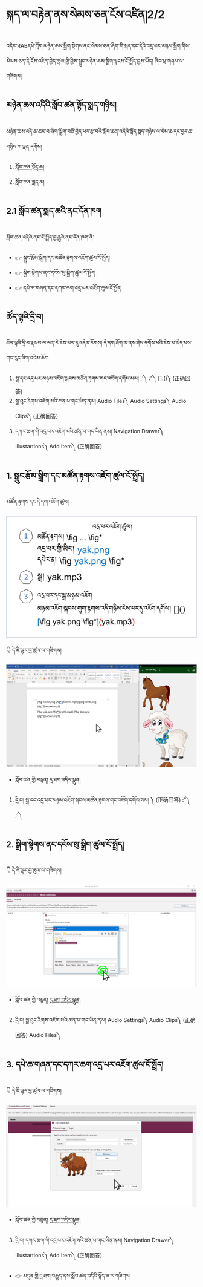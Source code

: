 # སྐད་ལ་བརྟེན་ནས་སེམས་ཅན་ངོས་འཛིན།2/2

འདིར་RABདཔེ་ཀློག་མཉེན་ཆས་སྒྲིག་སྟེགས་ནང་སེམས་ཅན་ཞིག་གི་སྐད་དང་དེའི་འདྲ་པར་མཉམ་སྒྲིག་གིས་སེམས་ཅན་དེ་ངོས་འཛིན་བྱེད་ཚུལ་གྱི་བྱིས་སྒྲུང་མཉེན་ཆས་སྒྲིག་སྟངས་ངོ་སྤྲོད་བྱས་ཡོད། ཞིབ་ཕྲ་གཤམ་ལ་གཟིགས།

## མཉེན་ཆས་འདིའི་སློབ་ཚན་སྟོད་སྨད་གཉིས།

མཉེན་ཆས་འདི་ཆ་ཚང་བ་ཞིག་སྒྲིག་བཟོ་བྱེད་པར་རྩ་བའི་སློབ་ཚན་འདིའི་སྟོད་སྨད་གཉིས་ལ་ངེས་ཆ་དང་བྱང་ཆ་གཉིས་ཀ་ལྡན་དགོས།
1. [སློབ་ཚན་སྟོད་ཆ།](https://github.com/buda-base/budax/blob/master/howtoguides/RAB07/index.md)
2. སློབ་ཚན་སྨད་ཆ།

## 2.1 སློབ་ཚན་སྨད་ཆའི་ནང་དོན་ཁག

སློབ་ཚན་འདིའི་ནང་ངོ་སྤྲོད་བྱ་རྒྱུའི་ནང་དོན་ཁག་ནི་

- 👉 སྒྲུང་རྩོམ་སྒྲིག་དང་མཚོན་རྟགས་འཇོག་ཚུལ་ངོ་སྤྲོད།
- 👉 སྒྲིག་སྟེགས་ནང་དངོས་སུ་སྒྲིག་ཚུལ་ངོ་སྤྲོད།
- 👉 དཔེ་ཆ་གཞན་དང་དཀར་ཆག་འདྲ་པར་འཇོག་ཚུལ་ངོ་སྤྲོད།

## ཚོད་ལྟའི་དྲི་བ།

ཚོད་ལྟའི་དྲི་བ་རྣམས་ལ་ལན་རེ་ངེས་པར་དུ་འདེམ་རོགས། དེ་དག་ཐོག་མ་ནས་ཤེས་དགོས་པའི་ངེས་པ་མེད་པས་གང་རུང་ཞིག་འདེམ་ཆོག

1. སྒྲ་དང་འདྲ་པར་མཉམ་འཇོག་སྐབས་མཚོན་རྟགས་གང་འཇོག་དགོས་སམ། ;'༽ :"༽ [].()༽ (正确回答)
2. སྒྲ་ཐུང་རིགས་འཇོག་སའི་ཚན་པ་གང་ཡིན་ནམ། Audio Files༽ Audio Settings༽ Audio Clips༽ (正确回答)
3. དཀར་ཆག་གི་འདྲ་པར་འཇོག་སའི་ཚན་པ་གང་ཡིན་ནམ། Navigation Drawer༽ Illustartions༽ Add Item༽ (正确回答)

## 1. སྒྲུང་རྩོམ་སྒྲིག་དང་མཚོན་རྟགས་འཇོག་ཚུལ་ངོ་སྤྲོད།


མཚོན་རྟགས་དང་དེ་དག་འཇོག་ཚུལ།

![800](images/000000.png)

👇 དེ་ཇི་ལྟར་བྱ་ཚུལ་ལ་གཟིགས།

![800](images/000001.png)


- སློབ་ཚན་གྱི་བརྙན། [དྲ་ཐག་འདིར་སྣུན།](https://drive.google.com/file/d/1yaxydcrayY1zcrB7rdVCoU-jgH-iMlUD/view?usp=share_link)


1. དྲི་བ། སྒྲ་དང་འདྲ་པར་མཉམ་འཇོག་སྐབས་མཚོན་རྟགས་གང་འཇོག་དགོས་སམ། []()༽ (正确回答) :"༽ ;'༽

## 2. སྒྲིག་སྟེགས་ནང་དངོས་སུ་སྒྲིག་ཚུལ་ངོ་སྤྲོད།

👇 དེ་ཇི་ལྟར་བྱ་ཚུལ་ལ་གཟིགས།

![800](images/000002.png)


- སློབ་ཚན་གྱི་བརྙན། [དྲ་ཐག་འདིར་སྣུན།](https://drive.google.com/file/d/15COX5bkAmikfp58GfnnIAUp0iu8ks66n/view?usp=share_link)


2. དྲི་བ། སྒྲ་ཐུང་རིགས་འཇོག་སའི་ཚན་པ་གང་ཡིན་ནམ། Audio Settings༽ Audio Clips༽ (正确回答) Audio Files༽

## 3. དཔེ་ཆ་གཞན་དང་དཀར་ཆག་འདྲ་པར་འཇོག་ཚུལ་ངོ་སྤྲོད།

👇 དེ་ཇི་ལྟར་བྱ་ཚུལ་ལ་གཟིགས།

![800](images/000003.png)
 

- སློབ་ཚན་གྱི་བརྙན། [དྲ་ཐག་འདིར་སྣུན།](https://drive.google.com/file/d/1GVulCPjCbNJFK3G3-i2Zgx9B0A1viTeN/view?usp=share_link)


3. དྲི་བ། དཀར་ཆག་གི་འདྲ་པར་འཇོག་སའི་ཚན་པ་གང་ཡིན་ནམ། Navigation Drawer༽ Illustartions༽ Add Item༽ (正确回答)

- 👉 མདུན་གྱི་དྲ་ཐག་བརྒྱུད་ནས་སློབ་ཚན་འདིའི་སྟོད་ཆ་ལ་གཟིགས།
